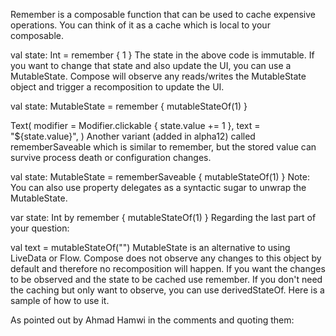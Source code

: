 Remember is a composable function that can be used to cache expensive operations. You can think of it
as a cache which is local to your composable.

val state: Int = remember { 1 } The state in the above code is immutable. If you want to change that
state and also update the UI, you can use a MutableState. Compose will observe any reads/writes the
MutableState object and trigger a recomposition to update the UI.

val state: MutableState<Int> = remember { mutableStateOf(1) }

Text(
modifier = Modifier.clickable { state.value += 1 }, text = "${state.value}",
)
Another variant (added in alpha12) called rememberSaveable which is similar to remember, but the
stored value can survive process death or configuration changes.

val state: MutableState<Int> = rememberSaveable { mutableStateOf(1) } Note: You can also use
property delegates as a syntactic sugar to unwrap the MutableState.

var state: Int by remember { mutableStateOf(1) } Regarding the last part of your question:

val text = mutableStateOf("")
MutableState is an alternative to using LiveData or Flow. Compose does not observe any changes to
this object by default and therefore no recomposition will happen. If you want the changes to be
observed and the state to be cached use remember. If you don't need the caching but only want to
observe, you can use derivedStateOf. Here is a sample of how to use it.

As pointed out by Ahmad Hamwi in the comments and quoting them: